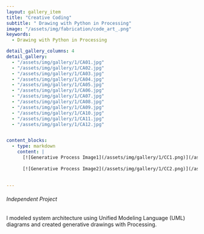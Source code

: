 ```yaml
---
layout: gallery_item 
title: "Creative Coding"
subtitle: " Drawing with Python in Processing"
image: "/assets/img/fabrication/code_art_.png"  
keywords:
  - Drawing with Python in Processing

detail_gallery_columns: 4
detail_gallery:
  - "/assets/img/gallery/1/CA01.jpg" 
  - "/assets/img/gallery/1/CA02.jpg" 
  - "/assets/img/gallery/1/CA03.jpg" 
  - "/assets/img/gallery/1/CA04.jpg" 
  - "/assets/img/gallery/1/CA05.jpg" 
  - "/assets/img/gallery/1/CA06.jpg" 
  - "/assets/img/gallery/1/CA07.jpg" 
  - "/assets/img/gallery/1/CA08.jpg" 
  - "/assets/img/gallery/1/CA09.jpg" 
  - "/assets/img/gallery/1/CA10.jpg" 
  - "/assets/img/gallery/1/CA11.jpg" 
  - "/assets/img/gallery/1/CA12.jpg" 


content_blocks:
  - type: markdown
    content: |
      [![Generative Process Image1](/assets/img/gallery/1/CC1.png)](/assets/img/gallery/1/CC1.png)
  
      [![Generative Process Image2](/assets/img/gallery/1/CC2.png)](/assets/img/gallery/1/CC2.png)

 
---
```


###### *Independent Project*
I modeled system architecture using Unified Modeling Language (UML) diagrams and created generative drawings with Processing.
